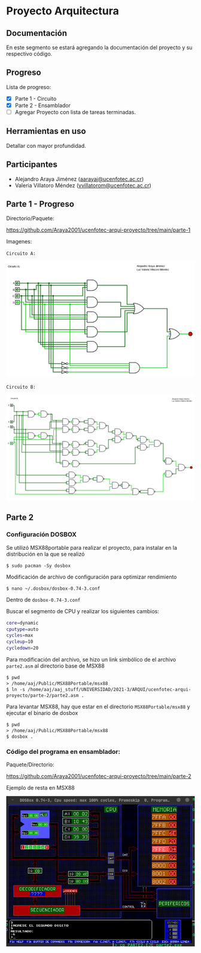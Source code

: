 # Proyecto Arquitectura

## Documentación

En este segmento se estará agregando la documentación del proyecto y su respectivo código.

## Progreso

Lista de progreso:

- [x] Parte 1 - Circuito
- [x] Parte 2 - Ensamblador
- [ ] Agregar Proyecto con lista de tareas terminadas.

## Herramientas en uso

Detallar con mayor profundidad.

## Participantes

- Alejandro Araya Jiménez (aarayaj@ucenfotec.ac.cr)
- Valeria Villatoro Méndez (vvillatorom@ucenfotec.ac.cr)

## Parte 1 - Progreso

Directorio/Paquete:

https://github.com/Araya2001/ucenfotec-arqui-proyecto/tree/main/parte-1

Imagenes:

`Circuito A:`

![Circuito A](https://github.com/Araya2001/ucenfotec-arqui-proyecto/blob/main/parte-1/circuito-a-avance-proyecto-arquitectura.png)

`Circuito B:`

![Circuito B](https://github.com/Araya2001/ucenfotec-arqui-proyecto/blob/main/parte-1/circuito-b-avance-proyecto-arquitectura.png)

## Parte 2

### Configuración DOSBOX

Se utilizó MSX88portable para realizar el proyecto, para instalar en la distribución en la que se realizó

```
$ sudo pacman -Sy dosbox
```

Modificación de archivo de configuración para optimizar rendimiento

```
$ nano ~/.dosbox/dosbox-0.74-3.conf
```

Dentro de `dosbox-0.74-3.conf`

Buscar el segmento de CPU y realizar los siguientes cambios:

```bash
core=dynamic
cputype=auto
cycles=max
cycleup=10
cycledown=20
```

Para modificación del archivo, se hizo un link simbólico de el archivo `parte2.asm` al directorio base de MSX88

```
$ pwd
> /home/aaj/Public/MSX88Portable/msx88
$ ln -s /home/aaj/aaj_stuff/UNIVERSIDAD/2021-3/ARQUI/ucenfotec-arqui-proyecto/parte-2/parte2.asm .
```

Para levantar MSX88, hay que estar en el directorio `MSX88Portable/msx88` y ejecutar el binario de dosbox

```
$ pwd
> /home/aaj/Public/MSX88Portable/msx88
$ dosbox .
```

### Código del programa en ensamblador:

Paquete/Directorio:

https://github.com/Araya2001/ucenfotec-arqui-proyecto/tree/main/parte-2

Ejemplo de resta en MSX88

![Ejemplo MSX88](https://github.com/Araya2001/ucenfotec-arqui-proyecto/blob/main/parte-2/img/2021-12-09_11-57.png)